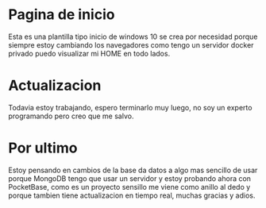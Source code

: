 # Pagina de inicio 

Esta es una plantilla tipo inicio de windows 10
se crea por necesidad porque siempre estoy cambiando los navegadores
como tengo un servidor docker privado puedo visualizar mi HOME en todo lados.

# Actualizacion

Todavia estoy trabajando, espero terminarlo muy luego, no soy un experto 
programando pero creo que me salvo.

# Por ultimo

Estoy pensando en cambios de la base da datos a algo mas sencillo de usar
porque MongoDB tengo que usar un servidor y estoy probando ahora
con PocketBase, como es un proyecto sensillo me viene como anillo 
al dedo y porque tambien tiene actualizacion en tiempo real, muchas gracias y adios.
